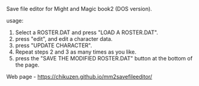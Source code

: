Save file editor for Might and Magic book2 (DOS version).

usage:
  1. Select a ROSTER.DAT and press "LOAD A ROSTER.DAT".
  2. press "edit", and edit a character data.
  3. press "UPDATE CHARACTER".
  4. Repeat steps 2 and 3 as many times as you like.
  5. press the "SAVE THE MODIFIED ROSTER.DAT" button at the bottom of the page.

Web page - https://chikuzen.github.io/mm2savefileeditor/
